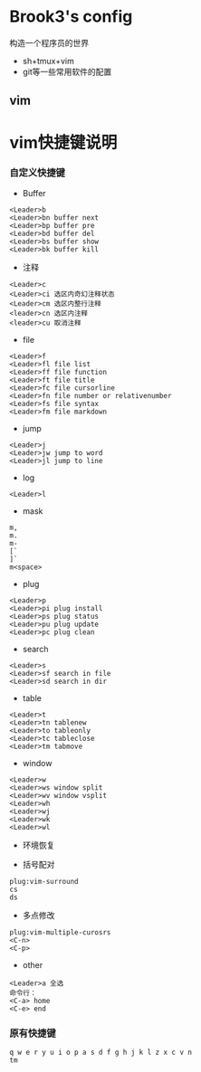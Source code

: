 Brook3's config
===
构造一个程序员的世界
* sh+tmux+vim
* git等一些常用软件的配置

vim
---
# vim快捷键说明
### 自定义快捷键
* Buffer
```vim
<Leader>b
<Leader>bn buffer next
<Leader>bp buffer pre
<Leader>bd buffer del
<Leader>bs buffer show
<Leader>bk buffer kill
```

* 注释
```vim
<Leader>c
<Leader>ci 选区内奇幻注释状态
<Leader>cm 选区内整行注释
<leader>cn 选区内注释
<leader>cu 取消注释
```

* file
```vim
<Leader>f
<Leader>fl file list
<Leader>ff file function
<Leader>ft file title
<Leader>fc file cursorline
<Leader>fn file number or relativenumber
<Leader>fs file syntax
<Leader>fm file markdown
```

* jump
```vim
<Leader>j
<Leader>jw jump to word
<Leader>jl jump to line
```

* log
```vim
<Leader>l
```

* mask
```vim
m,
m.
m-
[`
]`
m<space>
```

* plug
```vim
<Leader>p
<Leader>pi plug install
<Leader>ps plug status
<Leader>pu plug update
<Leader>pc plug clean
```

* search
```vim
<Leader>s
<Leader>sf search in file
<Leader>sd search in dir
```

* table
```vim
<Leader>t
<Leader>tn tablenew
<Leader>to tableonly
<Leader>tc tableclose
<Leader>tm tabmove
```

* window
```vim
<Leader>w
<Leader>ws window split
<Leader>wv window vsplit
<Leader>wh
<Leader>wj
<Leader>wk
<Leader>wl
```

* 环境恢复

* 括号配对
```vim
plug:vim-surround
cs
ds
```

* 多点修改
```vim
plug:vim-multiple-curosrs
<C-n>
<C-p>
```

* other
```vim
<Leader>a 全选
命令行：
<C-a> home
<C-e> end
```

### 原有快捷键
```vim
q w e r y u i o p a s d f g h j k l z x c v n 
tm
```

